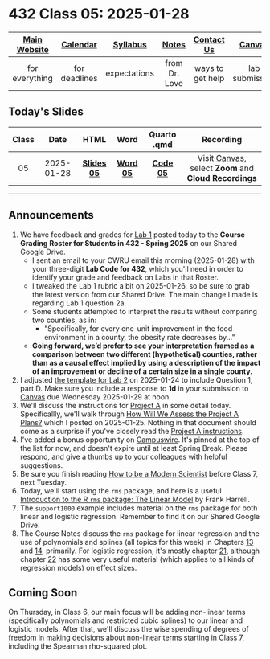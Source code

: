 # 432 Class 05: 2025-01-28

[Main Website](https://thomaselove.github.io/432-2025/) | [Calendar](https://thomaselove.github.io/432-2025/calendar.html) | [Syllabus](https://thomaselove.github.io/432-syllabus-2025/) | [Notes](https://thomaselove.github.io/432-notes/) | [Contact Us](https://thomaselove.github.io/432-2025/contact.html) | [Canvas](https://canvas.case.edu) | [Data and Code](https://github.com/THOMASELOVE/432-data) | [Sources](https://github.com/THOMASELOVE/432-classes-2024/tree/main/sources)
:-----------: | :--------------: | :----------: | :---------: | :-------------: | :-----------: | :------------: |:------:
for everything | for deadlines | expectations | from Dr. Love | ways to get help | lab submission | for downloads | to read

## Today's Slides

Class | Date | HTML | Word | Quarto .qmd | Recording
:---: | :--------: | :------: | :------: | :------: | :-------------:
05 | 2025-01-28 | **[Slides 05](https://thomaselove.github.io/432-slides-2025/slides05.html)** | **[Word 05](https://thomaselove.github.io/432-slides-2025/slides05w.docx)** | **[Code 05](https://github.com/THOMASELOVE/432-slides-2025/blob/main/slides05.qmd)** | Visit [Canvas](https://canvas.case.edu/), select **Zoom** and **Cloud Recordings**

---

## Announcements

1. We have feedback and grades for [Lab 1](https://thomaselove.github.io/432-2025/lab1.html) posted today to the **Course Grading Roster for Students in 432 - Spring 2025** on our Shared Google Drive.
    - I sent an email to your CWRU email this morning (2025-01-28) with your three-digit **Lab Code for 432**, which you'll need in order to identify your grade and feedback on Labs in that Roster.
    - I tweaked the Lab 1 rubric a bit on 2025-01-26, so be sure to grab the latest version from our Shared Drive. The main change I made is regarding Lab 1 question 2a.
    - Some students attempted to interpret the results without comparing two counties, as in:
        - "Specifically, for every one-unit improvement in the food environment in a county, the obesity rate decreases by..."
    - **Going forward, we’d prefer to see your interpretation framed as a comparison between two different (hypothetical) counties, rather than as a causal effect implied by using a description of the impact of an improvement or decline of a certain size in a single county.**
2. I adjusted [the template for Lab 2](https://github.com/THOMASELOVE/432-data/blob/master/data/432_lab2_template.qmd) on 2025-01-24 to include Question 1, part D. Make sure you include a response to **1d** in your submission to [Canvas](https://canvas.case.edu) due Wednesday 2025-01-29 at noon.
3. We'll discuss the instructions for [Project A](https://thomaselove.github.io/432-2025/projA.html) in some detail today. Specificallly, we'll walk through [How Will We Assess the Project A Plans?](https://github.com/THOMASELOVE/432-classes-2025/blob/main/projectA/rubric_plan.md) which I posted on 2025-01-25. Nothing in that document should come as a surprise if you've closely read the [Project A instructions](https://thomaselove.github.io/432-2025/projA.html).
4. I've added a bonus opportunity on [Campuswire](https://campuswire.com/). It's pinned at the top of the list for now, and doesn't expire until at least Spring Break. Please respond, and give a thumbs up to your colleagues with helpful suggestions.
5. Be sure you finish reading [How to be a Modern Scientist](https://leanpub.com/modernscientist) before Class 7, next Tuesday.
6. Today, we'll start using the `rms` package, and here is a useful [Introduction to the R `rms` package: The Linear Model](https://hbiostat.org/bbr/rmsintro.html) by Frank Harrell.
7. The `support1000` example includes material on the `rms` package for both linear and logistic regression. Remember to find it on our Shared Google Drive.
8. The Course Notes discuss the `rms` package for linear regression and the use of polynomials and splines (all topics for this week) in Chapters [13](https://thomaselove.github.io/432-notes/nonlinearity.html) and [14](https://thomaselove.github.io/432-notes/olsfitting.html), primarily. For logistic regression, it's mostly chapter [21](https://thomaselove.github.io/432-notes/logistic3.html), although chapter [22](https://thomaselove.github.io/432-notes/effectsize.html) has some very useful material (which applies to all kinds of regression models) on effect sizes.

## Coming Soon

On Thursday, in Class 6, our main focus will be adding non-linear terms (specifically polynomials and restricted cubic splines) to our linear and logistic models. After that, we'll discuss the wise spending of degrees of freedom in making decisions about non-linear terms starting in Class 7, including the Spearman rho-squared plot.

